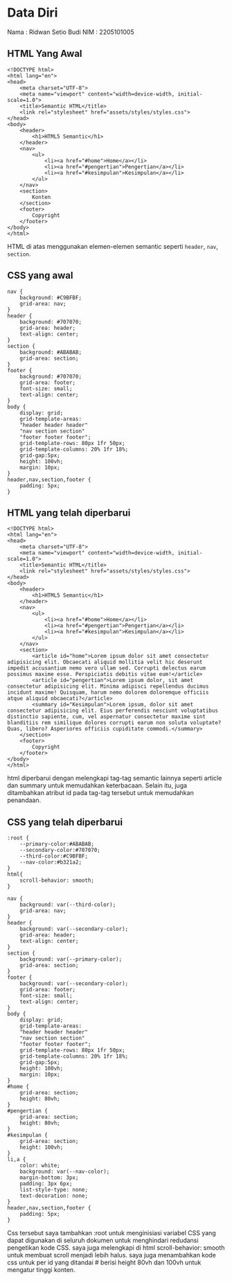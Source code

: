 # Data Diri
Nama : Ridwan Setio Budi
NIM : 2205101005
## HTML Yang Awal
```
<!DOCTYPE html>
<html lang="en">
<head>
    <meta charset="UTF-8">
    <meta name="viewport" content="width=device-width, initial-scale=1.0">
    <title>Semantic HTML</title>
    <link rel="stylesheet" href="assets/styles/styles.css">
</head>
<body>
    <header>
        <h1>HTML5 Semantic</h1>
    </header>
    <nav>
        <ul>
            <li><a href="#home">Home</a></li>
            <li><a href="#pengertian">Pengertian</a></li>
            <li><a href="#kesimpulan">Kesimpulan</a></li>
        </ul>
    </nav>
    <section>
        Konten
    </section>
    <footer>
        Copyright
    </footer>
</body>
</html>
```

HTML di atas menggunakan elemen-elemen semantic seperti `header`, `nav`, `section`.

## CSS yang awal

```
nav {
    background: #C9BFBF;
    grid-area: nav;
}
header {
    background: #707070;
    grid-area: header;
    text-align: center;
}
section {
    background: #ABABAB;
    grid-area: section;
}
footer {
    background: #707070;
    grid-area: footer;
    font-size: small;
    text-align: center;
}
body {
    display: grid;
    grid-template-areas: 
    "header header header"
    "nav section section"
    "footer footer footer";
    grid-template-rows: 80px 1fr 50px;
    grid-template-columns: 20% 1fr 18%;
    grid-gap:5px;
    height: 100vh;
    margin: 10px;
}
header,nav,section,footer {
    padding: 5px;
}
```

## HTML yang telah diperbarui
```
<!DOCTYPE html>
<html lang="en">
<head>
    <meta charset="UTF-8">
    <meta name="viewport" content="width=device-width, initial-scale=1.0">
    <title>Semantic HTML</title>
    <link rel="stylesheet" href="assets/styles/styles.css">
</head>
<body>
    <header>
        <h1>HTML5 Semantic</h1>
    </header>
    <nav>
        <ul>
            <li><a href="#home">Home</a></li>
            <li><a href="#pengertian">Pengertian</a></li>
            <li><a href="#kesimpulan">Kesimpulan</a></li>
        </ul>
    </nav>
    <section>
        <article id="home">Lorem ipsum dolor sit amet consectetur adipisicing elit. Obcaecati aliquid mollitia velit hic deserunt impedit accusantium nemo vero ullam sed. Corrupti delectus earum possimus maxime esse. Perspiciatis debitis vitae eum!</article>
        <article id="pengertian">Lorem ipsum dolor, sit amet consectetur adipisicing elit. Minima adipisci repellendus ducimus incidunt maxime! Quisquam, harum nemo dolorem doloremque officiis atque aliquid obcaecati?</article>
        <summary id="Kesimpulan">Lorem ipsum, dolor sit amet consectetur adipisicing elit. Eius perferendis nesciunt voluptatibus distinctio sapiente, cum, vel aspernatur consectetur maxime sint blanditiis rem similique dolores corrupti earum non soluta voluptate? Quas, libero? Asperiores officiis cupiditate commodi.</summary>
    </section>
    <footer>
        Copyright
    </footer>
</body>
</html>
```
html diperbarui dengan melengkapi tag-tag semantic lainnya seperti article dan summary untuk memudahkan keterbacaan. Selain itu, juga ditambahkan atribut id pada tag-tag tersebut untuk memudahkan penandaan.

## CSS yang telah diperbarui
```
:root {
    --primary-color:#ABABAB;
    --secondary-color:#707070;
    --third-color:#C9BFBF;
    --nav-color:#b321a2;
}
html{
    scroll-behavior: smooth;
}

nav {
    background: var(--third-color);
    grid-area: nav;
}
header {
    background: var(--secondary-color);
    grid-area: header;
    text-align: center;
}
section {
    background: var(--primary-color);
    grid-area: section;
}
footer {
    background: var(--secondary-color);
    grid-area: footer;
    font-size: small;
    text-align: center;
}
body {
    display: grid;
    grid-template-areas: 
    "header header header"
    "nav section section"
    "footer footer footer";
    grid-template-rows: 80px 1fr 50px;
    grid-template-columns: 20% 1fr 18%;
    grid-gap:5px;
    height: 100vh;
    margin: 10px;
}
#home {
    grid-area: section;
    height: 80vh;
}
#pengertian {
    grid-area: section;
    height: 80vh;
}
#kesimpulan {
    grid-area: section;
    height: 100vh;
}
li,a {
    color: white;
    background: var(--nav-color);
    margin-bottom: 3px;
    padding: 3px 6px;
    list-style-type: none;
    text-decoration: none;
}
header,nav,section,footer {
    padding: 5px;
}
```
Css tersebut saya tambahkan :root untuk menginisiasi variabel CSS yang dapat digunakan di seluruh dokumen untuk menghindari redudansi pengetikan kode CSS. saya juga melengkapi di html scroll-behavior: smooth untuk membuat scroll menjadi lebih halus. saya juga menambahkan kode css untuk per id yang ditandai # berisi height 80vh dan 100vh untuk mengatur tinggi konten.